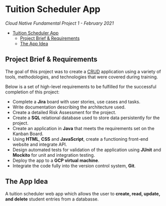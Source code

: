 # Tuition Scheduler App

*Cloud Native Fundamental Project 1 - February 2021*

- [Tuition Scheduler App](#tuition-scheduler-app)
	- [Project Brief & Requirements](#project-brief--requirements)
	- [The App Idea](#the-app-idea)

## Project Brief & Requirements

The goal of this project was to create a [CRUD](https://www.codecademy.com/articles/what-is-crud) application using a variety of tools, methodologies, and technologies that were covered during training.

Below is a set of high-level requirements to be fulfilled for the successful completion of this project:

- Complete a **Jira** board with user stories, use cases and tasks.
- Write documentation describing the architecture used.
- Create a detailed Risk Assessment for the project.
- Create a **SQL** relational database used to store data persistently for the project.
- Create an application in **Java** that meets the requirements set on the Kanban Board.
- Using **HTML**, **CSS** and **JavaScript**, create a functioning front-end website and integrate API.
- Design automated tests for validation of the application using **JUnit** and **Mockito** for unit and integration testing.
- Deploy the app to a **GCP virtual machine**.
- Integrate the code fully into the version control system, **Git**.
  
## The App Idea

A tuition scheduler web app which allows the user to **create, read, update, and delete** student entries from a databasse.





<!-- ### User Flow Diagram
As part of the initial planning stage, a flow chart was created to outline the basic app idea. It maps the steps the user can take from page to page. -->


<!-- 
SFIA LEVELS FOR THE README.MD

Creates and documents detailed designs for simple software applications or components applying agreed modelling techniques, standards, patterns and tools. 	
  1 	No Designs provided for the application.
	2 	Simple designs provided but not adhering to agreed standards and patterns.
	3 	1 simple design provided meeting the agreed standards and patterns.
	4 	More extensive Designs provided on both a system level and component level.
	5 	Evolution of designs evident as the project progressed in all aspects.

Creates and documents the development and/or deployment of an application, applying agreed standards and tools. 	
  1 	No README.md present for the application that has been built.
	2 	Documentation exists but does not follow a clear and coherent structure.
	3 	Structured README.md with relevant content.
	4 	In depth README.md that explores the application to a high level.
	5 	Further analysis -- licensing -- contributors -- acknowledgements - versioning

  -->
  
